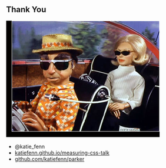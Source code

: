 ##  Thank You

![Parker and Penelope](img/parker.jpg)

- @katie_fenn
- [katiefenn.github.io/measuring-css-talk](http://katiefenn.github.io/measuring-css-talk)
- [github.com/katiefenn/parker](http://www.github.com/katiefenn/parker) 
